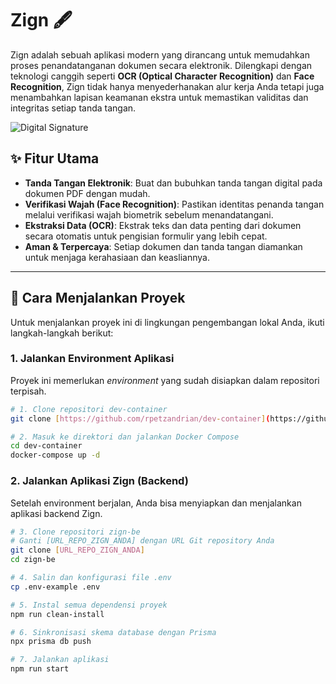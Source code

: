 # Zign 🖋️

Zign adalah sebuah aplikasi modern yang dirancang untuk memudahkan proses penandatanganan dokumen secara elektronik. Dilengkapi dengan teknologi canggih seperti **OCR (Optical Character Recognition)** dan **Face Recognition**, Zign tidak hanya menyederhanakan alur kerja Anda tetapi juga menambahkan lapisan keamanan ekstra untuk memastikan validitas dan integritas setiap tanda tangan.

![Digital Signature](https://via.placeholder.com/600x300.png?text=Zign+E-Signature+App)

## ✨ Fitur Utama

- **Tanda Tangan Elektronik**: Buat dan bubuhkan tanda tangan digital pada dokumen PDF dengan mudah.
- **Verifikasi Wajah (Face Recognition)**: Pastikan identitas penanda tangan melalui verifikasi wajah biometrik sebelum menandatangani.
- **Ekstraksi Data (OCR)**: Ekstrak teks dan data penting dari dokumen secara otomatis untuk pengisian formulir yang lebih cepat.
- **Aman & Terpercaya**: Setiap dokumen dan tanda tangan diamankan untuk menjaga kerahasiaan dan keasliannya.

---

## 🚀 Cara Menjalankan Proyek

Untuk menjalankan proyek ini di lingkungan pengembangan lokal Anda, ikuti langkah-langkah berikut:

### 1. Jalankan Environment Aplikasi

Proyek ini memerlukan _environment_ yang sudah disiapkan dalam repositori terpisah.

```bash
# 1. Clone repositori dev-container
git clone [https://github.com/rpetzandrian/dev-container](https://github.com/rpetzandrian/dev-container)

# 2. Masuk ke direktori dan jalankan Docker Compose
cd dev-container
docker-compose up -d
```

### 2. Jalankan Aplikasi Zign (Backend)

Setelah environment berjalan, Anda bisa menyiapkan dan menjalankan aplikasi backend Zign.

```bash
# 3. Clone repositori zign-be
# Ganti [URL_REPO_ZIGN_ANDA] dengan URL Git repository Anda
git clone [URL_REPO_ZIGN_ANDA]
cd zign-be

# 4. Salin dan konfigurasi file .env
cp .env-example .env

# 5. Instal semua dependensi proyek
npm run clean-install

# 6. Sinkronisasi skema database dengan Prisma
npx prisma db push

# 7. Jalankan aplikasi
npm run start
```
